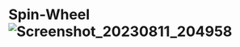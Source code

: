 # Spin-Wheel![Screenshot_20230811_204958](https://github.com/PrudhviBanki/Spin-Wheel/assets/100339466/d37b3df2-0f76-4c89-a3b5-bc2ada811ed7)
